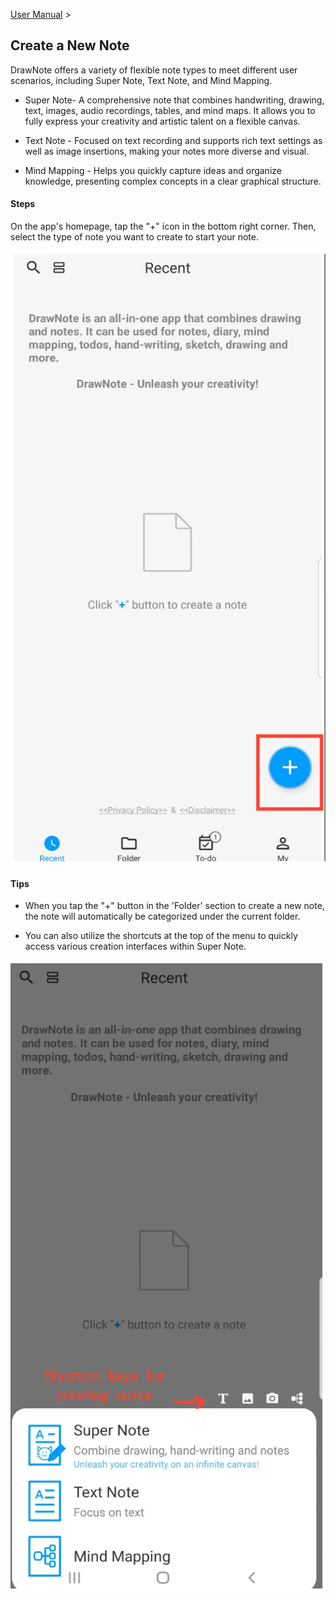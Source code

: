 [User Manual](/dragonnest/drawnote/manual/en) >

Create a New Note
---
DrawNote offers a variety of flexible note types to meet different user scenarios, including Super Note, Text Note, and Mind Mapping.

- Super Note- A comprehensive note that combines handwriting, drawing, text, images, audio recordings, tables, and mind maps. It allows you to fully express your creativity and artistic talent on a flexible canvas.


- Text Note - Focused on text recording and supports rich text settings as well as image insertions, making your notes more diverse and visual.


- Mind Mapping - Helps you quickly capture ideas and organize knowledge, presenting complex concepts in a clear graphical structure.

#### Steps

On the app's homepage, tap the "+" icon in the bottom right corner. Then, select the type of note you want to create to start your note.

![Create a New Note](imgs/new_note1.png)

#### Tips

- When you tap the "+" button in the 'Folder' section to create a new note, the note will automatically be categorized under the current folder.

- You can also utilize the shortcuts at the top of the menu to quickly access various creation interfaces within Super Note.

![Create a New Note](imgs/new_note2.png)
